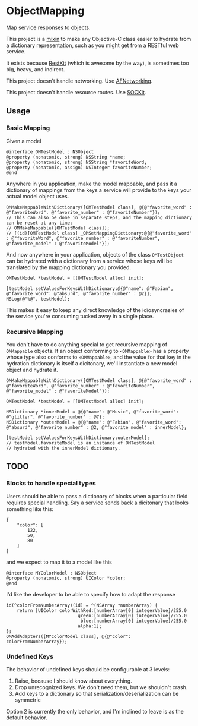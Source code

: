 # ObjectMapping

Map service responses to objects.

This project is a [mixin](http://en.wikipedia.org/wiki/Mixin) to make any Objective-C class easier to hydrate from a dictionary representation, such as you might get from a RESTful web service.

It exists because [RestKit](https://github.com/RestKit/RestKit) (which is awesome by the way), is sometimes too big, heavy, and indirect.

This project doesn't handle networking. Use [AFNetworking](https://github.com/AFNetworking/AFNetworking).

This project doesn't handle resource routes. Use [SOCKit](https://github.com/jverkoey/sockit).

## Usage

### Basic Mapping

Given a model

	@interface OMTestModel : NSObject
	@property (nonatomic, strong) NSString *name;
	@property (nonatomic, strong) NSString *favoriteWord;
	@property (nonatomic, assign) NSInteger favoriteNumber;
	@end

Anywhere in you application, make the model mappable, and pass it a dictionary of mappings from the keys a service will provide to the keys your actual model object uses. 

	OMMakeMappableWithDictionary([OMTestModel class], @{@"favorite_word" : @"favoriteWord", @"favorite_number" : @"favoriteNumber"});
	// This can also be done in separate steps, and the mapping dictionary can be reset at any time:
	// OMMakeMappable([OMTestModel class]);
	// [(id)[OMTestModel class] _OMSetMappingDictionary:@{@"favorite_word" : @"favoriteWord", @"favorite_number" : @"favoriteNumber", @"favorite_model" : @"favoriteModel"}];
	
And now anywhere in your application, objects of the class `OMTestObject` can be hydrated with a dictionary from a service whose keys will be translated by the mapping dictionary you provided.

	OMTestModel *testModel = [[OMTestModel alloc] init];
    
    [testModel setValuesForKeysWithDictionary:@{@"name": @"Fabian", @"favorite_word": @"absurd", @"favorite_number" : @2}];
    NSLog(@"%@", testModel);

This makes it easy to keep any direct knowledge of the idiosyncrasies of the service you're consuming tucked away in a single place.

### Recursive Mapping

You don't have to do anything special to get recursive mapping of `OMMappable` objects. If an object conforming to `<OMMappable>` has a property whose type also conforms to `<OMMappable>`, and the value for that key in the hydration dictionary is itself a dicitonary, we'll instantiate a new model object and hydrate it.

    OMMakeMappableWithDictionary([OMTestModel class], @{@"favorite_word" : @"favoriteWord", @"favorite_number" : @"favoriteNumber", @"favorite_model" : @"favoriteModel"});
    
    OMTestModel *testModel = [[OMTestModel alloc] init];
    
    NSDictionary *innerModel = @{@"name": @"Music", @"favorite_word": @"glitter", @"favorite_number" : @7};
    NSDictionary *outerModel = @{@"name": @"Fabian", @"favorite_word": @"absurd", @"favorite_number" : @2, @"favorite_model" : innerModel};
    
    [testModel setValuesForKeysWithDictionary:outerModel];
    // testModel.favoriteModel is an instance of OMTestModel 
    // hydrated with the innerModel dictionary.

## TODO
### Blocks to handle special types

Users should be able to pass a dictionary of blocks when a particular field requires special handling. Say a service sends back a dicitonary that looks something like this:

	{
	    "color": [
	        122,
	        50,
	        80
	    ]
	}

and we expect to map it to a model like this


	@interface MYColorModel : NSObject
	@property (nonatomic, strong) UIColor *color;
	@end

I'd like the developer to be able to specify how to adapt the response

    id(^colorFromNumberArray)(id) = ^(NSArray *numberArray) {
        return [UIColor colorWithRed:[numberArray[0] integerValue]/255.0
                               green:[numberArray[0] integerValue]/255.0
                                blue:[numberArray[0] integerValue]/255.0
                               alpha:1];
    };
    OMAddAdapters([MYColorModel class], @{@"color": colorFromNumberArray});


### Undefined Keys

The behavior of undefined keys should be configurable at 3 levels:

1. Raise, because I should know about everything.
2. Drop unrecognized keys. We don't need them, but we shouldn't crash.
3. Add keys to a dictionary so that serialization/deserialization can be symmetric

Option 2 is currently the only behavior, and I'm inclined to leave is as the default behavior.

